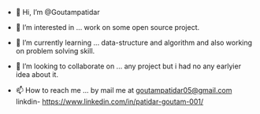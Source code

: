 - 👋 Hi, I’m @Goutampatidar

- 👀 I’m interested in ... 
      work on some open source project.
      
- 🌱 I’m currently learning ... 
     data-structure and algorithm and also working on problem solving skill.
     
- 💞️ I’m looking to collaborate on ...
      any project but i  had no any earlyier idea about it.
      
- 📫 How to reach me ...
      by mail me at goutampatidar05@gmail.com
      linkdin- https://www.linkedin.com/in/patidar-goutam-001/

<!---
Goutampatidar/Goutampatidar is a ✨ special ✨ repository because its `README.md` (this file) appears on your GitHub profile.
You can click the Preview link to take a look at your changes.
--->
